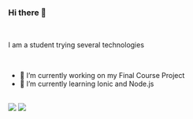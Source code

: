### Hi there 👋 

<br/>

I am a student trying several technologies 

<br/>

- 🔭 I’m currently working on my Final Course Project
- 🌱 I’m currently learning Ionic and Node.js

<br/>

<img src="https://github-readme-stats.vercel.app/api/top-langs/?username=joselu-dev&layout=compact&theme=react"/>

<img src="https://github-readme-stats.vercel.app/api?username=joselu-dev&show_icons=true&theme=react" />
